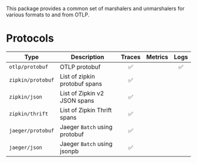 This package provides a common set of marshalers and unmarshalers for various formats to and from OTLP.

# Protocols

| Type | Description | Traces | Metrics | Logs |
|---|---|:---:|:---:|:---:|
| `otlp/protobuf` | OTLP protobuf | ✅ |  | ✅ |
| `zipkin/protobuf` | List of zipkin protobuf spans | ✅ |  | |
| `zipkin/json` | List of Zipkin v2 JSON spans | ✅ |  | |
| `zipkin/thrift` | List of Zipkin Thrift spans | ✅ | | |
| `jaeger/protobuf` | Jaeger `Batch` using protobuf | ✅ | | |
| `jaeger/json` | Jaeger `Batch` using jsonpb | ✅ | | |
